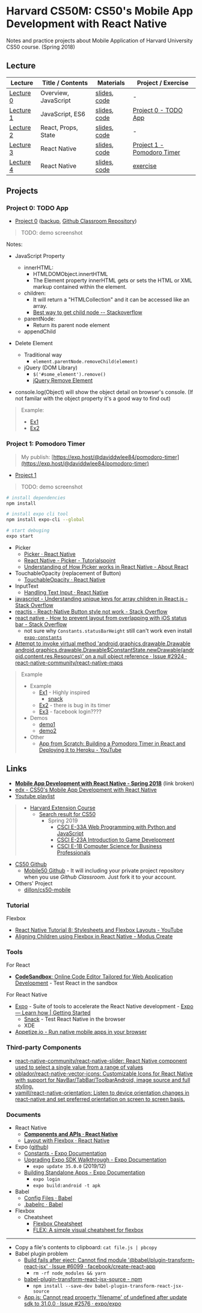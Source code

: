 # Harvard CS50M: CS50's Mobile App Development with React Native

Notes and practice projects about Mobile Application of Harvard University CS50 course. (Spring 2018)

## Lecture

| Lecture                                                           | Title / Contents     | Materials                                                                | Project / Exercise                                      |
| ----------------------------------------------------------------- | -------------------- | ------------------------------------------------------------------------ | ------------------------------------------------------- |
| [Lecture 0](https://video.cs50.net/mobile/2018/spring/lectures/0) | Overview, JavaScript | [slides](Lectures/Lecture0/lecture0.pdf), [code](Lectures/Lecture0/src0) | -                                                       |
| [Lecture 1](https://video.cs50.net/mobile/2018/spring/lectures/1) | JavaScript, ES6      | [slides](Lectures/Lecture1/lecture1.pdf), [code](Lectures/Lecture1/src1) | [Project 0 - TODO App](#project-0-todo-app)             |
| [Lecture 2](https://video.cs50.net/mobile/2018/spring/lectures/2) | React, Props, State  | [slides](Lectures/Lecture2/lecture2.pdf), [code](Lectures/Lecture2/src2) | -                                                       |
| [Lecture 3](https://video.cs50.net/mobile/2018/spring/lectures/3) | React Native         | [slides](Lectures/Lecture3/lecture3.pdf), [code](Lectures/Lecture3/src3) | [Project 1 - Pomodoro Timer](#project-1-pomodoro-timer) |
| [Lecture 4](https://video.cs50.net/mobile/2018/spring/lectures/4) | React Native         | [slides](Lectures/Lecture4/lecture4.pdf), [code](Lectures/Lecture4/src4) | [exercise](Lectures/Lecture4/exercises4)                |

## Projects

### Project 0: TODO App

* [Project 0](https://docs.cs50.net/mobile/2018/x/projects/0/project0.html) ([backup](Projects/Project0.md), [Github Classroom Repository](https://github.com/mobile50/project0-daviddwlee84))

> TODO: demo screenshot

Notes:

* JavaScript Property
  * innerHTML:
    * HTMLDOMObject.innertHTML
    * The Element property innerHTML gets or sets the HTML or XML markup contained within the element.
  * children:
    * It will return a "HTMLCollection" and it can be accessed like an array.
    * [Best way to get child node -- Stackoverflow](https://stackoverflow.com/questions/10381296/best-way-to-get-child-nodes)
  * parentNode:
    * Return its parent node element
  * appendChild

* Delete Element
  * Traditional way
    * `element.parentNode.removeChild(element)`
  * jQuery (DOM Library)
    * `$('#some_element').remove()`
    * [jQuery Remove Element](https://www.w3schools.com/jquery/jquery_dom_remove.asp)

* console.log(Object) will show the object detail on browser's console. (If not familar with the object property it's a good way to find out)

> Example:
>
> * [Ex1](https://github.com/GeekNabil/Todo-VanillaJS/blob/master/script.js)
> * [Ex2](https://github.com/jhhayashi/react-native-course/tree/master/project0/solution)

### Project 1: Pomodoro Timer

> My publish: [https://exp.host/@daviddwlee84/pomodoro-timer](https://exp.host/@daviddwlee84/pomodoro-timer)

* [Project 1](https://docs.cs50.net/mobile/2018/x/projects/1/project1.html)

> TODO: demo screenshot

```sh
# install dependencies
npm install

# install expo cli tool
npm install expo-cli --global

# start debuging
expo start
```

* Picker
  * [Picker · React Native](https://facebook.github.io/react-native/docs/picker)
  * [React Native - Picker - Tutorialspoint](https://www.tutorialspoint.com/react_native/react_native_picker.htm)
  * [Understanding of How Picker works in React Native - About React](https://aboutreact.com/react-native-picker/)
* TouchableOpacity (replacement of Button)
  * [TouchableOpacity · React Native](https://facebook.github.io/react-native/docs/touchableopacity.html)
* InputText
  * [Handling Text Input · React Native](https://facebook.github.io/react-native/docs/handling-text-input)
* [javascript - Understanding unique keys for array children in React.js - Stack Overflow](https://stackoverflow.com/questions/28329382/understanding-unique-keys-for-array-children-in-react-js)
* [reactjs - React-Native Button style not work - Stack Overflow](https://stackoverflow.com/questions/43585297/react-native-button-style-not-work)
* [react native - How to prevent layout from overlapping with iOS status bar - Stack Overflow](https://stackoverflow.com/questions/42599850/how-to-prevent-layout-from-overlapping-with-ios-status-bar)
  * not sure why `Constants.statusBarHeight` still can't work even install [`expo-constants`](https://docs.expo.io/versions/latest/sdk/constants/)
* [Attempt to invoke virtual method 'android.graphics.drawable.Drawable android.graphics.drawable.Drawable$ConstantState.newDrawable(android.content.res.Resources)' on a null object reference · Issue #2924 · react-native-community/react-native-maps](https://github.com/react-native-community/react-native-maps/issues/2924)

> Example
>
> * Example
>   * [Ex1](https://github.com/mohaned2014/Pomodoro-Timer-React-Native) - Highly inspired
>     * [snack](https://snack.expo.io/@git/github.com/mohaned2014/Pomodoro-Timer-React-Native)
>   * [Ex2](https://github.com/eemoir/Pomodoro-With-React-Native) - there is bug in its timer
>   * [Ex3](https://github.com/jonidelv/focustimeapp) - facebook login????
> * Demos
>   * [demo1](https://www.youtube.com/watch?v=9blGoGyKZPg)
>   * [demo2](https://www.youtube.com/watch?v=tFRSpPtLwiM)
> * Other
>   * [App from Scratch: Building a Pomodoro Timer in React and Deploying it to Heroku - YouTube](https://www.youtube.com/watch?v=3gPbn5LaU_8)

## Links

* [**Mobile App Development with React Native - Spring 2018**](https://cs50.github.io/mobile/) (link broken)
* [edx - CS50's Mobile App Development with React Native](https://www.edx.org/course/cs50s-mobile-app-development-with-react-native)
* [Youtube playlist](https://www.youtube.com/playlist?list=PLhQjrBD2T382gdfveyad09Ierl_3Jh_wR)

> * [Harvard Extension Course](https://www.extension.harvard.edu/)
>   * [Search result for CS50](https://www.extension.harvard.edu/course-catalog/courses?keyword=cs50)
>     * Spring 2019
>       * [CSCI E-33A Web Programming with Python and JavaScript](https://www.extension.harvard.edu/course-catalog/courses/web-programming-with-python-and-javascript/25184?keyword=cs50)
>       * [CSCI E-23A Introduction to Game Development](https://www.extension.harvard.edu/course-catalog/courses/introduction-to-game-development/25183?keyword=cs50)
>       * [CSCI E-1B Computer Science for Business Professionals](https://www.extension.harvard.edu/course-catalog/courses/computer-science-for-business-professionals/25393?keyword=cs50)

* [CS50 Github](https://github.com/cs50)
  * [Mobile50 Github](https://github.com/mobile50) - It will including your private project repository when you use *Github Classroom*. Just fork it to your account.
* Others' Project
  * [dillon/cs50-mobile](https://github.com/dillon/cs50-mobile)

### Tutorial

Flexbox

* [React Native Tutorial 8: Stylesheets and Flexbox Layouts - YouTube](https://www.youtube.com/watch?v=JlDp07xuH1k)
* [Aligning Children using Flexbox in React Native - Modus Create](https://moduscreate.com/blog/aligning-children-using-flexbox-in-react-native/)

### Tools

For React

* [**CodeSandbox**: Online Code Editor Tailored for Web Application Development](https://codesandbox.io/) - Test React in the sandbox

For React Native

* [Expo](https://expo.io/) - Suite of tools to accelerate the React Native development - [Expo — Learn how | Getting Started](https://expo.io/learn)
  * [Snack](https://snack.expo.io/) - Test React Native in the browser
  * XDE
* [Appetize.io - Run native mobile apps in your browser](https://appetize.io/)

### Third-party Components

* [react-native-community/react-native-slider: React Native component used to select a single value from a range of values](https://github.com/react-native-community/react-native-slider)
* [oblador/react-native-vector-icons: Customizable Icons for React Native with support for NavBar/TabBar/ToolbarAndroid, image source and full styling.](https://github.com/oblador/react-native-vector-icons)
* [yamill/react-native-orientation: Listen to device orientation changes in react-native and set preferred orientation on screen to screen basis.](https://github.com/yamill/react-native-orientation)

### Documents

* React Native
  * [**Components and APIs · React Native**](https://facebook.github.io/react-native/docs/components-and-apis.html)
  * [Layout with Flexbox · React Native](https://facebook.github.io/react-native/docs/flexbox)
* Expo ([github](https://github.com/expo/expo))
  * [Constants - Expo Documentation](https://docs.expo.io/versions/latest/sdk/constants/)
  * [Upgrading Expo SDK Walkthrough - Expo Documentation](https://docs.expo.io/versions/latest/workflow/upgrading-expo-sdk-walkthrough/)
    * `expo update 35.0.0` (2019/12)
  * [Building Standalone Apps - Expo Documentation](https://docs.expo.io/versions/latest/distribution/building-standalone-apps/)
    * `expo login`
    * `expo build:android -t apk`
* Babel
  * [Config Files · Babel](https://babeljs.io/docs/en/config-files)
  * [.babelrc · Babel](https://babeljs.io/docs/en/6.26.3/babelrc)
* Flexbox
  * Cheatsheet
    * [Flexbox Cheatsheet](https://yoksel.github.io/flex-cheatsheet/)
    * [FLEX: A simple visual cheatsheet for flexbox](http://flexbox.malven.co/)

---

* Copy a file's contents to clipboard: `cat file.js | pbcopy`
* Babel plugin problem
  * [Build fails after eject: Cannot find module '@babel/plugin-transform-react-jsx' · Issue #6099 · facebook/create-react-app](https://github.com/facebook/create-react-app/issues/6099)
    * `rm -rf node_modules && yarn`
  * [babel-plugin-transform-react-jsx-source - npm](https://www.npmjs.com/package/babel-plugin-transform-react-jsx-source)
    * `npm install --save-dev babel-plugin-transform-react-jsx-source`
  * [App.js: Cannot read property 'filename' of undefined after update sdk to 31.0.0 · Issue #2576 · expo/expo](https://github.com/expo/expo/issues/2576)
